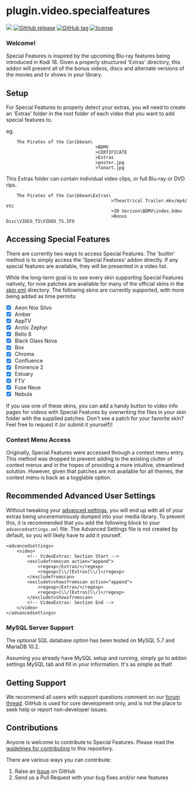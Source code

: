 # plugin.video.specialfeatures

[![](https://img.shields.io/badge/supports-kodi%2017%20|%2018-blue.svg)](https://forum.kodi.tv/showthread.php?tid=327042) [![GitHub release](https://img.shields.io/github/release/kasamedia/plugin.video.specialfeatures.svg)](https://github.com/kasamedia/plugin.video.specialfeatures/releases/latest) [![GitHub tag](https://img.shields.io/github/tag/kasamedia/plugin.video.specialfeatures.svg)](https://github.com/kasamedia/plugin.video.specialfeatures/releases) [![license](https://img.shields.io/github/license/kasamedia/plugin.video.specialfeatures.svg)](https://github.com/kasamedia/plugin.video.specialfeatures/blob/master/LICENSE)

### Welcome!

Special Features is inspired by the upcoming Blu-ray features being introduced in Kodi 18. Given a properly structured 'Extras' directory, this addon will present all of the bonus videos, discs and alternate versions of the movies and tv shows in your library.

## Setup

For Special Features to properly detect your extras, you wll need to create an 'Extras' folder in the root folder of each video that you want to add special features to.

eg.
```
    The Pirates of the Caribbean\
                                  >BDMV
                                  >CERTIFICATE
                                  >Extras
                                  >poster.jpg
                                  >fanart.jpg
```

This Extras folder can contain individual video clips, or full Blu-ray or DVD rips.

```
    The Pirates of the Caribbean\Extras\
                                        >Theactrical Trailer.mkv/mp4/ etc
                                        >3D Verison\BDMV\index.bdmv
                                        >Bonus Disc\VIDEO_TS\VIDEO_TS.IFO
```

## Accessing Special Features

There are currently two ways to access Special Features. The 'builtin' method is to simply access the 'Special Features' addon directly. If any special features are available, they will be presented in a video list.

While the long-term goal is to see every skin supporting Special Features natively, for now patches are available for many of the official skins in the [skin xml](https://github.com/kasamedia/plugin.video.specialfeatures/tree/master/resources/skin%20xml/) directory. The following skins are currently supported, with more being added as time permits:

- [x] Aeon Nox Silvo
- [x] Amber
- [x] AppTV
- [x] Arctic Zephyr
- [x] Bello 6
- [x] Black Glass Nova
- [x] Box
- [x] Chroma
- [x] Confluence
- [x] Eminence 2
- [x] Estuary
- [x] FTV
- [x] Fuse Neue
- [x] Nebula

If you use one of these skins, you can add a handy button to video info pages for videos with Special Features by overwriting the files in your skin folder with the supplied patches. Don't see a patch for your favorite skin? Feel free to request it (or submit it yourself)!

### Context Menu Access

Originally, Special Features were accessed through a context menu entry. This method was dropped to prevent adding to the existing clutter of context menus and in the hopes of providing a more intuitive, streamlined solution. However, given that patches are not available for all themes, the context menu is back as a togglable option.

## Recommended Advanced User Settings

Without tweaking your [advanced settings](https://kodi.wiki/view/advancedsettings.xml), you will end up with all of your extras being unceremoniously dumped into your media library. To prevent this, it is recommended that you add the following block to your `advancedsettings.xml` file. The Advanced Settings file is not created by default, so you will likely have to add it yourself.

```
<advancedsettings>
    <video>
        <!-- VideoExtras: Section Start -->
        <excludefromscan action="append">
            <regexp>/Extras/</regexp>
            <regexp>[\\/]Extras[\\/]</regexp>
        </excludefromscan>
        <excludetvshowsfromscan action="append">
            <regexp>/Extras/</regexp>
            <regexp>[\\/]Extras[\\/]</regexp>
        </excludetvshowsfromscan>
        <!-- VideoExtras: Section End -->
    </video>
</advancedsettings>
```

### MySQL Server Support

The optional SQL database option has been tested on MySQL 5.7 and MariaDB 10.2.

Assuming you already have MySQL setup and running, simply go to addon settings MySQL tab and fill in your information. It's as simple as that!

## Getting Support

We recommend all users with support questions comment on our [forum thread](https://forum.kodi.tv/showthread.php?tid=327042). GitHub is used for core development only, and is not the place to seek help or report non-developer issues.

## Contributions

Anyone is welcome to contribute to Special Features. Please read the [guidelines for contributing](https://github.com/evolvetv/plugin.video.specialfeatures/blob/master/CONTRIBUTING.md) to this repository.

There are various ways you can contribute:

1. Raise an [Issue](https://github.com/evolvetv/plugin.video.specialfeatures/issues) on GitHub
2. Send us a Pull Request with your bug fixes and/or new features
